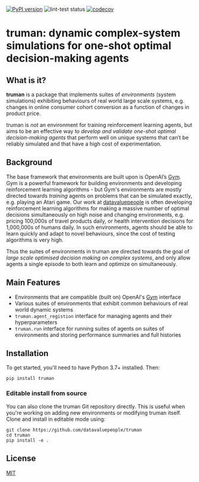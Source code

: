 [![PyPI version](https://img.shields.io/pypi/v/truman.svg)](https://pypi.org/project/truman/)
![lint-test status](https://github.com/datavaluepeople/truman/actions/workflows/lint-test.yml/badge.svg?branch=main)
[![codecov](https://codecov.io/gh/datavaluepeople/truman/branch/main/graph/badge.svg?token=3W8T5OSRZZ)](https://codecov.io/gh/datavaluepeople/truman)

# truman: dynamic complex-system simulations for one-shot optimal decision-making agents

## What is it?

**truman** is a package that implements suites of _environments_ (system
simulations) exhibiting behaviours of real world large scale systems, e.g.
changes in online consumer cohort conversion as a function of changes in
product price.

truman is _not_ an environment for training reinforcement learning agents, but
aims to be an effective way to _develop and validate one-shot optimal
decision-making agents_ that perform well on unique systems that can’t be
reliably simulated and that have a high cost of experimentation.

## Background

The base framework that environments are built upon is OpenAI’s
[Gym](https://github.com/openai/gym).  Gym is a powerful framework for building
environments and developing reinforcement learning algorithms - but Gym's
environments are mostly directed towards _training_ agents on problems that can
be simulated exactly, e.g. playing an Atari game.  Our work at
[datavaluepeople](https://datavaluepeople.com/) is often developing
reinforcement learning algorithms for making a massive number of optimal
decisions simultaneously on high noise and changing environments, e.g. pricing
100,000s of travel products daily, or health intervention decisions for
1,000,000s of humans daily.  In such environments, agents should be able to
learn quickly and adapt to novel behaviours, since the cost of testing
algorithms is very high.

Thus the suites of environments in truman are directed towards the goal of
_large scale optimised decision making on complex systems_, and only allow
agents a single episode to both learn and optimize on simultaneously.

## Main Features

- Environments that are compatible (built on) OpenAI's
  [Gym](https://github.com/openai/gym) interface
- Various suites of environments that exhibit common behaviours of real world
  dynamic systems
- `truman.agent_registion` interface for managing agents and their
  hyperparameters
- `truman.run` interface for running suites of agents on suites of environments
  and storing performance summaries and full histories

## Installation

To get started, you'll need to have Python 3.7+ installed. Then:

```
pip install truman
```

### Editable install from source

You can also clone the truman Git repository directly. This is useful when
you're working on adding new environments or modifying truman itself. Clone and
install in editable mode using:

```
git clone https://github.com/datavaluepeople/truman
cd truman
pip install -e .
```

## License

[MIT](LICENSE.txt)

